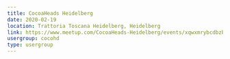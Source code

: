 ```yaml
---
title: CocoaHeads Heidelberg
date: 2020-02-19
location: Trattoria Toscana Heidelberg, Heidelberg
link: https://www.meetup.com/CocoaHeads-Heidelberg/events/xqwxmrybcdbzb/
usergroup: cocohd
type: usergroup
---
```

